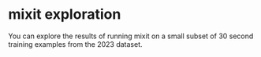 <script>
    import Explorer from "./Explorer.svelte";
    import Table from "$lib/Table.svelte";
    export let data;
    $: options = {autoColumns:true, pagination: "local", paginationSize: 4};
</script>

# mixit exploration

You can explore the results of running mixit on a small subset of 30 second training examples from the 2023 dataset.

<Table data={data.subset} {options} />

<Explorer track_name={data.subset[0].filename} />
